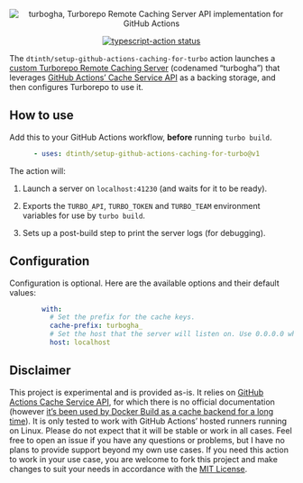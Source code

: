 <p align="center">
  <img src="https://user-images.githubusercontent.com/193136/216785245-f79f6b05-eb58-491b-812e-a6e20df2a47f.png" alt="turbogha, Turborepo Remote Caching Server API implementation for GitHub Actions">
</p>

<p align="center">
  <a href="https://github.com/dtinth/setup-github-actions-caching-for-turbo/actions"><img alt="typescript-action status" src="https://github.com/dtinth/setup-github-actions-caching-for-turbo/workflows/build-test/badge.svg"></a>
</p>

The `dtinth/setup-github-actions-caching-for-turbo` action launches a [custom Turborepo Remote Caching Server](https://turbo.build/repo/docs/core-concepts/remote-caching#custom-remote-caches) (codenamed “turbogha”) that leverages [GitHub Actions’ Cache Service API](https://github.com/tonistiigi/go-actions-cache/blob/master/api.md) as a backing storage, and then configures Turborepo to use it.

## How to use

Add this to your GitHub Actions workflow, **before** running `turbo build`.

<!-- prettier-ignore -->
```yaml
      - uses: dtinth/setup-github-actions-caching-for-turbo@v1
```

The action will:

1. Launch a server on `localhost:41230` (and waits for it to be ready).

2. Exports the `TURBO_API`, `TURBO_TOKEN` and `TURBO_TEAM` environment variables for use by `turbo build`.

3. Sets up a post-build step to print the server logs (for debugging).

## Configuration

Configuration is optional. Here are the available options and their default values:

<!-- prettier-ignore -->
```yaml
        with:
          # Set the prefix for the cache keys.
          cache-prefix: turbogha_
          # Set the host that the server will listen on. Use 0.0.0.0 when accessing from inside a Docker container. 
          host: localhost
```

## Disclaimer

This project is experimental and is provided as-is. It relies on [GitHub Actions Cache Service API](https://github.com/tonistiigi/go-actions-cache/blob/master/api.md), for which there is no official documentation (however [it’s been used by Docker Build as a cache backend for a long time](https://docs.docker.com/build/cache/backends/gha/)). It is only tested to work with GitHub Actions’ hosted runners running on Linux. Please do not expect that it will be stable or work in all cases. Feel free to open an issue if you have any questions or problems, but I have no plans to provide support beyond my own use cases. If you need this action to work in your use case, you are welcome to fork this project and make changes to suit your needs in accordance with the [MIT License](LICENSE).
